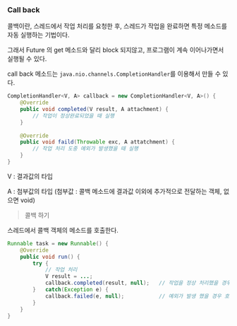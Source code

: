 ### Call back

콜백이란, 스레드에서 작업 처리를 요청한 후, 스레드가 작업을 완료하면 특정 메소드를 자동 실행하는 기법이다.

그래서 Future 의 get 메소드와 달리 block 되지않고, 프로그램이 계속 이어나가면서 실행될 수 있다.

call back 메소드는 `java.nio.channels.CompletionHandler`를 이용해서 만들 수 있다.

```java
CompletionHandler<V, A> callback = new CompletionHandler<V, A>() {
    @Override
    public void completed(V result, A attachment) {
        // 작업이 정상완료되었을 때 실행
    }
    
    @Override
    public void faild(Throwable exc, A attatchment) {
        // 작업 처리 도중 예외가 발생했을 때 실행
    }
}
```

V : 결과값의 타입

A : 첨부값의 타입 (첨부값 : 콜백 메소드에 결과값 이외에 추가적으로 전달하는 객체, 없으면 void)

> 콜백 하기

스레드에서 콜백 객체의 메소드를 호출한다.

```java
Runnable task = new Runnable() {
    @Override
    public void run() {
        try {
            // 작업 처리
            V result = ...;
            callback.completed(result, null);   // 작업을 정상 처리했을 경우 호출
        }   catch(Exception e) {
            callback.failed(e, null);           // 예외가 발생 했을 경우 호출
        }   
    }
}
```
